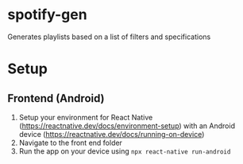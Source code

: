 # spotify-gen
Generates playlists based on a list of filters and specifications

# Setup
## Frontend (Android)
1. Setup your environment for React Native (https://reactnative.dev/docs/environment-setup) with an Android device (https://reactnative.dev/docs/running-on-device)
2. Navigate to the front end folder
3. Run the app on your device using `npx react-native run-android`